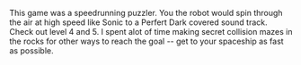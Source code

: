 This game was a speedrunning puzzler. You the robot would spin through the air at high speed like Sonic to a Perfert Dark covered sound track.
Check out level 4 and 5. I spent alot of time making secret collision mazes in the rocks for other ways to reach the goal -- get to your spaceship as fast as possible.
